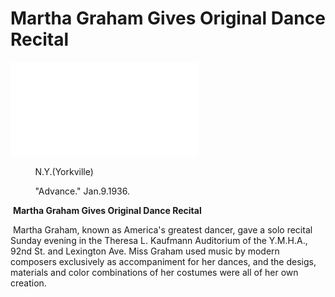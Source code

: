 **Martha Graham Gives Original Dance Recital**
===
![Picture Title](../files/200153896.pdf)


&nbsp;&nbsp;&nbsp;&nbsp;&nbsp;&nbsp;&nbsp;&nbsp;&nbsp;&nbsp;N.Y.(Yorkville)

&nbsp;&nbsp;&nbsp;&nbsp;&nbsp;&nbsp;&nbsp;&nbsp;&nbsp;&nbsp;"Advance." Jan.9.1936.

&nbsp;**Martha Graham Gives Original Dance Recital**

&nbsp;Martha Graham, known as America's greatest dancer, gave a solo recital Sunday evening in the Theresa L. Kaufmann Auditorium of the Y.M.H.A., 92nd St. and Lexington Ave. Miss Graham used music by modern composers exclusively as accompaniment for her dances, and the desigs, materials and color combinations of her costumes were all of her own creation. 
